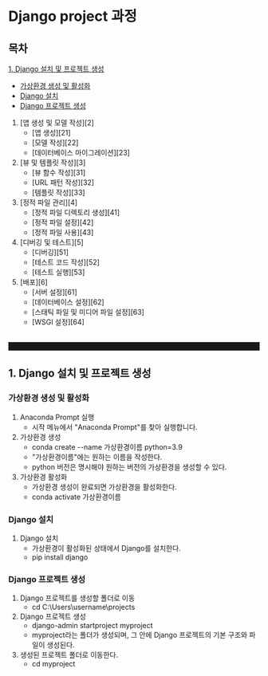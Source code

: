 # Django project 과정

## 목차 

<a href="#section-1">1. Django 설치 및 프로젝트 생성</a>
<ul>
  <li><a href="#section-2">가상환경 생성 및 활성화</a></li>
  <li><a href="#section-3">Django 설치</a></li>
  <li><a href="#section-4">Django 프로젝트 생성</a></li>
</ul>

1. [앱 생성 및 모델 작성][2]
   - [앱 생성][21]
   - [모델 작성][22]
   - [데이터베이스 마이그레이션][23]
2. [뷰 및 템플릿 작성][3]
   - [뷰 함수 작성][31]
   - [URL 패턴 작성][32]
   - [템플릿 작성][33]
3. [정적 파일 관리][4]
   - [정적 파일 디렉토리 생성][41]
   - [정적 파일 설정][42]
   - [정적 파일 사용][43]
4. [디버깅 및 테스트][5]
   - [디버깅][51]
   - [테스트 코드 작성][52]
   - [테스트 실행][53]
5. [배포][6]
   - [서버 설정][61]
   - [데이터베이스 설정][62]
   - [스태틱 파일 및 미디어 파일 설정][63]
   - [WSGI 설정][64]
<br><br>
<hr style="border-style: solid; border-width: 8px;">

<h2 id="section-1">1. Django 설치 및 프로젝트 생성</h2>

<h3 id="section-2">가상환경 생성 및 활성화</h3>

1. Anaconda Prompt 실행
   - 시작 메뉴에서 "Anaconda Prompt"를 찾아 실행합니다.
2. 가상환경 생성
   - conda create --name 가상환경이름 python=3.9
   - "가상환경이름"에는 원하는 이름을 작성한다.
   - python 버전은 명시해야 원하는 버전의 가상환경을 생성할 수 있다.
3. 가상환경 활성화
   - 가상환경 생성이 완료되면 가상환경을 활성화한다.
   - conda activate 가상환경이름

<h3 id="section-3">Django 설치</h3> 

1. Django 설치
   - 가상환경이 활성화된 상태에서 Django를 설치한다.
   - pip install django
  
<h3 id="section-4">Django 프로젝트 생성</h3>

1. Django 프로젝트를 생성할 폴더로 이동
   - cd C:\Users\username\projects
2. Django 프로젝트 생성
   - django-admin startproject myproject
   - myproject라는 폴더가 생성되며, 그 안에 Django 프로젝트의 기본 구조와 파일이 생성된다.
3. 생성된 프로젝트 폴더로 이동한다.
   - cd myproject

